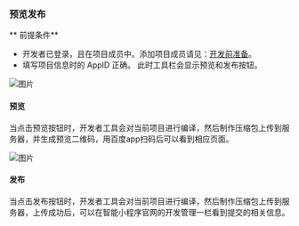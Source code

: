 
### 预览发布

** 前提条件**
- 开发者已登录，且在项目成员中。添加项目成员请见：<a href="https://smartprogram.baidu.com/docs/game/introduction/prerare/before/">开发前准备</a>。
- 填写项目信息时的 AppID 正确。
此时工具栏会显示预览和发布按钮。

![图片](/img/game/tutorials/tool/工具13.png)


#### 预览

当点击预览按钮时，开发者工具会对当前项目进行编译，然后制作压缩包上传到服务器，并生成预览二维码，用百度app扫码后可以看到相应页面。

![图片](/img/game/tutorials/tool/工具14.png)

#### 发布
当点击发布按钮时，开发者工具会对当前项目进行编译，然后制作压缩包上传到服务器，上传成功后，可以在智能小程序官网的开发管理一栏看到提交的相关信息。
